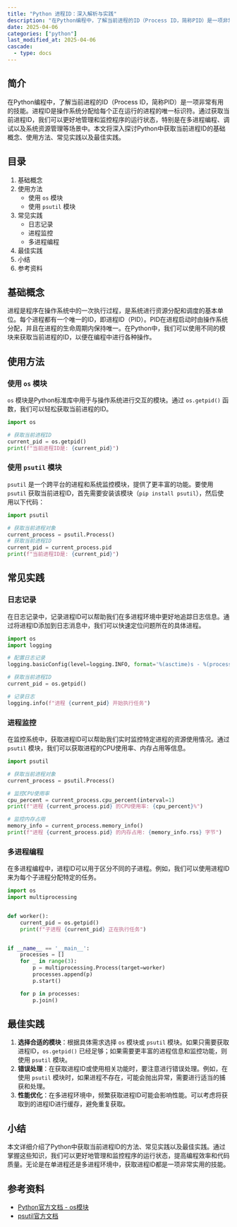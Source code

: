 ```yaml
---
title: "Python 进程ID：深入解析与实践"
description: "在Python编程中，了解当前进程的ID（Process ID，简称PID）是一项非常有用的技能。进程ID是操作系统分配给每个正在运行的进程的唯一标识符。通过获取当前进程ID，我们可以更好地管理和监控程序的运行状态，特别是在多进程编程、调试以及系统资源管理等场景中。本文将深入探讨Python中获取当前进程ID的基础概念、使用方法、常见实践以及最佳实践。"
date: 2025-04-06
categories: ["python"]
last_modified_at: 2025-04-06
cascade:
  - type: docs
---
```



## 简介
在Python编程中，了解当前进程的ID（Process ID，简称PID）是一项非常有用的技能。进程ID是操作系统分配给每个正在运行的进程的唯一标识符。通过获取当前进程ID，我们可以更好地管理和监控程序的运行状态，特别是在多进程编程、调试以及系统资源管理等场景中。本文将深入探讨Python中获取当前进程ID的基础概念、使用方法、常见实践以及最佳实践。

<!-- more -->
## 目录
1. 基础概念
2. 使用方法
    - 使用 `os` 模块
    - 使用 `psutil` 模块
3. 常见实践
    - 日志记录
    - 进程监控
    - 多进程编程
4. 最佳实践
5. 小结
6. 参考资料

## 基础概念
进程是程序在操作系统中的一次执行过程，是系统进行资源分配和调度的基本单位。每个进程都有一个唯一的ID，即进程ID（PID）。PID在进程启动时由操作系统分配，并且在进程的生命周期内保持唯一。在Python中，我们可以使用不同的模块来获取当前进程的ID，以便在编程中进行各种操作。

## 使用方法

### 使用 `os` 模块
`os` 模块是Python标准库中用于与操作系统进行交互的模块。通过 `os.getpid()` 函数，我们可以轻松获取当前进程的ID。

```python
import os

# 获取当前进程ID
current_pid = os.getpid()
print(f"当前进程ID是: {current_pid}")
```

### 使用 `psutil` 模块
`psutil` 是一个跨平台的进程和系统监控模块，提供了更丰富的功能。要使用 `psutil` 获取当前进程ID，首先需要安装该模块（`pip install psutil`），然后使用以下代码：

```python
import psutil

# 获取当前进程对象
current_process = psutil.Process()
# 获取当前进程ID
current_pid = current_process.pid
print(f"当前进程ID是: {current_pid}")
```

## 常见实践

### 日志记录
在日志记录中，记录进程ID可以帮助我们在多进程环境中更好地追踪日志信息。通过将进程ID添加到日志消息中，我们可以快速定位问题所在的具体进程。

```python
import os
import logging

# 配置日志记录
logging.basicConfig(level=logging.INFO, format='%(asctime)s - %(process)d - %(message)s')

# 获取当前进程ID
current_pid = os.getpid()

# 记录日志
logging.info(f"进程 {current_pid} 开始执行任务")
```

### 进程监控
在监控系统中，获取进程ID可以帮助我们实时监控特定进程的资源使用情况。通过 `psutil` 模块，我们可以获取进程的CPU使用率、内存占用等信息。

```python
import psutil

# 获取当前进程对象
current_process = psutil.Process()

# 监控CPU使用率
cpu_percent = current_process.cpu_percent(interval=1)
print(f"进程 {current_process.pid} 的CPU使用率: {cpu_percent}%")

# 监控内存占用
memory_info = current_process.memory_info()
print(f"进程 {current_process.pid} 的内存占用: {memory_info.rss} 字节")
```

### 多进程编程
在多进程编程中，进程ID可以用于区分不同的子进程。例如，我们可以使用进程ID来为每个子进程分配特定的任务。

```python
import os
import multiprocessing


def worker():
    current_pid = os.getpid()
    print(f"子进程 {current_pid} 正在执行任务")


if __name__ == '__main__':
    processes = []
    for _ in range(3):
        p = multiprocessing.Process(target=worker)
        processes.append(p)
        p.start()

    for p in processes:
        p.join()
```

## 最佳实践
1. **选择合适的模块**：根据具体需求选择 `os` 模块或 `psutil` 模块。如果只需要获取进程ID，`os.getpid()` 已经足够；如果需要更丰富的进程信息和监控功能，则使用 `psutil` 模块。
2. **错误处理**：在获取进程ID或使用相关功能时，要注意进行错误处理。例如，在使用 `psutil` 模块时，如果进程不存在，可能会抛出异常，需要进行适当的捕获和处理。
3. **性能优化**：在多进程环境中，频繁获取进程ID可能会影响性能。可以考虑将获取到的进程ID进行缓存，避免重复获取。

## 小结
本文详细介绍了Python中获取当前进程ID的方法、常见实践以及最佳实践。通过掌握这些知识，我们可以更好地管理和监控程序的运行状态，提高编程效率和代码质量。无论是在单进程还是多进程环境中，获取进程ID都是一项非常实用的技能。

## 参考资料
- [Python官方文档 - os模块](https://docs.python.org/3/library/os.html)
- [psutil官方文档](https://psutil.readthedocs.io/en/latest/)